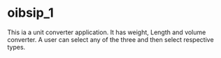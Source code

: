 # oibsip_1
This ia a unit converter application.
It has weight, Length and volume converter.
A user can select any of the three and then select respective types.
